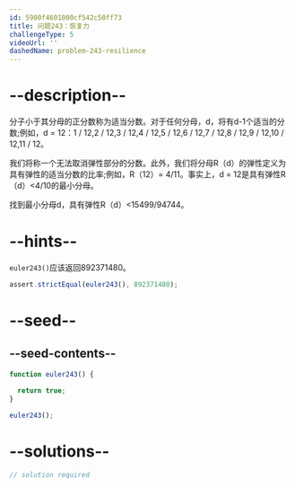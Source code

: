 ```yaml
---
id: 5900f4601000cf542c50ff73
title: 问题243：恢复力
challengeType: 5
videoUrl: ''
dashedName: problem-243-resilience
---
```


# --description--

分子小于其分母的正分数称为适当分数。对于任何分母，d，将有d-1个适当的分数;例如，d = 12：1 / 12,2 / 12,3 / 12,4 / 12,5 / 12,6 / 12,7 / 12,8 / 12,9 / 12,10 / 12,11 / 12。

我们将称一个无法取消弹性部分的分数。此外，我们将分母R（d）的弹性定义为具有弹性的适当分数的比率;例如，R（12）= 4/11。事实上，d = 12是具有弹性R（d）&lt;4/10的最小分母。

找到最小分母d，具有弹性R（d）&lt;15499/94744。

# --hints--

`euler243()`应该返回892371480。

```js
assert.strictEqual(euler243(), 892371480);
```

# --seed--

## --seed-contents--

```js
function euler243() {

  return true;
}

euler243();
```

# --solutions--

```js
// solution required
```
